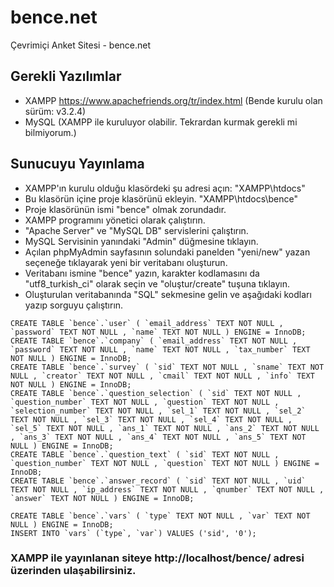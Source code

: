 # bence.net
Çevrimiçi Anket Sitesi - bence.net

## Gerekli Yazılımlar
- XAMPP https://www.apachefriends.org/tr/index.html (Bende kurulu olan sürüm: v3.2.4)
- MySQL (XAMPP ile kuruluyor olabilir. Tekrardan kurmak gerekli mi bilmiyorum.)

## Sunucuyu Yayınlama
- XAMPP'ın kurulu olduğu klasördeki şu adresi açın: "XAMPP\htdocs\"
- Bu klasörün içine proje klasörünü ekleyin. "XAMPP\htdocs\bence" 
- Proje klasörünün ismi "bence" olmak zorundadır.
- XAMPP programını yönetici olarak çalıştırın.
- "Apache Server" ve "MySQL DB" servislerini çalıştırın.
- MySQL Servisinin yanındaki "Admin" düğmesine tıklayın.
- Açılan phpMyAdmin sayfasının solundaki panelden "yeni/new" yazan seçeneğe tıklayarak yeni bir veritabanı oluşturun.
- Veritabanı ismine "bence" yazın, karakter kodlamasını da "utf8_turkish_ci" olarak seçin ve "oluştur/create" tuşuna tıklayın.
- Oluşturulan veritabanında "SQL" sekmesine gelin ve aşağıdaki kodları yazıp sorguyu çalıştırın.
```mysql
CREATE TABLE `bence`.`user` ( `email_address` TEXT NOT NULL , `password` TEXT NOT NULL , `name` TEXT NOT NULL ) ENGINE = InnoDB;
CREATE TABLE `bence`.`company` ( `email_address` TEXT NOT NULL , `password` TEXT NOT NULL , `name` TEXT NOT NULL , `tax_number` TEXT NOT NULL ) ENGINE = InnoDB;
CREATE TABLE `bence`.`survey` ( `sid` TEXT NOT NULL , `sname` TEXT NOT NULL , `creator` TEXT NOT NULL , `cmail` TEXT NOT NULL , `info` TEXT NOT NULL ) ENGINE = InnoDB;
CREATE TABLE `bence`.`question_selection` ( `sid` TEXT NOT NULL , `question_number` TEXT NOT NULL , `question` TEXT NOT NULL , `selection_number` TEXT NOT NULL , `sel_1` TEXT NOT NULL , `sel_2` TEXT NOT NULL , `sel_3` TEXT NOT NULL , `sel_4` TEXT NOT NULL , `sel_5` TEXT NOT NULL , `ans_1` TEXT NOT NULL , `ans_2` TEXT NOT NULL , `ans_3` TEXT NOT NULL , `ans_4` TEXT NOT NULL , `ans_5` TEXT NOT NULL ) ENGINE = InnoDB;
CREATE TABLE `bence`.`question_text` ( `sid` TEXT NOT NULL , `question_number` TEXT NOT NULL , `question` TEXT NOT NULL ) ENGINE = InnoDB;
CREATE TABLE `bence`.`answer_record` ( `sid` TEXT NOT NULL , `uid` TEXT NOT NULL , `ip_address` TEXT NOT NULL , `qnumber` TEXT NOT NULL , `answer` TEXT NOT NULL ) ENGINE = InnoDB;

CREATE TABLE `bence`.`vars` ( `type` TEXT NOT NULL , `var` TEXT NOT NULL ) ENGINE = InnoDB;
INSERT INTO `vars` (`type`, `var`) VALUES ('sid', '0');
```
### XAMPP ile yayınlanan siteye http://localhost/bence/ adresi üzerinden ulaşabilirsiniz.
